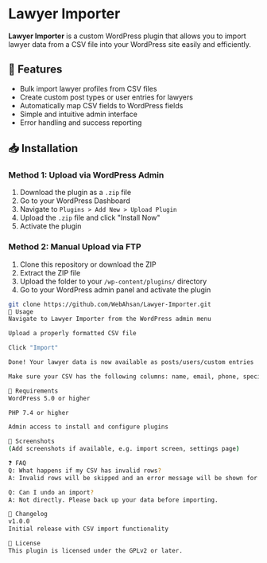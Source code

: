 # Lawyer Importer

**Lawyer Importer** is a custom WordPress plugin that allows you to import lawyer data from a CSV file into your WordPress site easily and efficiently.

## 🔧 Features

- Bulk import lawyer profiles from CSV files
- Create custom post types or user entries for lawyers
- Automatically map CSV fields to WordPress fields
- Simple and intuitive admin interface
- Error handling and success reporting

## 📥 Installation

### Method 1: Upload via WordPress Admin

1. Download the plugin as a `.zip` file
2. Go to your WordPress Dashboard
3. Navigate to `Plugins > Add New > Upload Plugin`
4. Upload the `.zip` file and click "Install Now"
5. Activate the plugin

### Method 2: Manual Upload via FTP

1. Clone this repository or download the ZIP
2. Extract the ZIP file
3. Upload the folder to your `/wp-content/plugins/` directory
4. Go to your WordPress admin panel and activate the plugin

```bash
git clone https://github.com/WebAhsan/Lawyer-Importer.git
🚀 Usage
Navigate to Lawyer Importer from the WordPress admin menu

Upload a properly formatted CSV file

Click "Import"

Done! Your lawyer data is now available as posts/users/custom entries

Make sure your CSV has the following columns: name, email, phone, specialization, etc.

🧰 Requirements
WordPress 5.0 or higher

PHP 7.4 or higher

Admin access to install and configure plugins

📸 Screenshots
(Add screenshots if available, e.g. import screen, settings page)

❓ FAQ
Q: What happens if my CSV has invalid rows?
A: Invalid rows will be skipped and an error message will be shown for each.

Q: Can I undo an import?
A: Not directly. Please back up your data before importing.

📝 Changelog
v1.0.0
Initial release with CSV import functionality

📄 License
This plugin is licensed under the GPLv2 or later.
